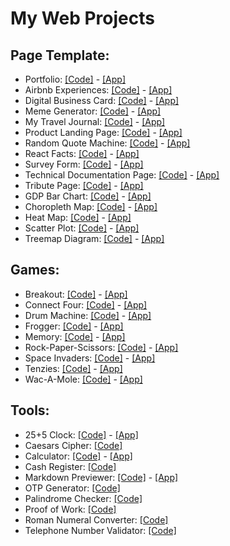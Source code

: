 # My Web Projects


## Page Template:
+ Portfolio: [[Code]](https://github.com/gavaolo/gavaolo.github.io/tree/main/projects/web_projects/portfolio/index.html) - [[App]](https://gavaolo.github.io/tree/main/projects/web_projects/portfolio)
+ Airbnb Experiences: [[Code]](https://github.com/gavaolo/gavaolo.github.io/tree/main/projects/web_projects/page_template/airbnb_experiences) - [[App]](https://gavaolo.github.io/projects/web_projects/page_template/airbnb_experiences/index.html)
+ Digital Business Card: [[Code]](https://github.com/gavaolo/gavaolo.github.io/tree/main/projects/web_projects/page_template/digital_business_card) - [[App]](https://gavaolo.github.io/projects/web_projects/page_template/digital_business_card/index.html)
+ Meme Generator: [[Code]](https://github.com/gavaolo/gavaolo.github.io/tree/main/projects/web_projects/page_template/meme_generator) - [[App]](https://gavaolo.github.io/projects/web_projects/page_template/meme_generator/index.html)
+ My Travel Journal: [[Code]](https://github.com/gavaolo/gavaolo.github.io/tree/main/projects/web_projects/page_template/my_travel_journal) - [[App]](https://gavaolo.github.io/projects/web_projects/page_template/my_travel_journal/index.html)
+ Product Landing Page: [[Code]](https://github.com/gavaolo/gavaolo.github.io/tree/main/projects/web_projects/page_template/product_landing_page) - [[App]](https://gavaolo.github.io/projects/web_projects/page_template/product_landing_page/index.html)
+ Random Quote Machine: [[Code]](https://github.com/gavaolo/gavaolo.github.io/tree/main/projects/web_projects/page_template/random_quote_machine) - [[App]](https://gavaolo.github.io/projects/web_projects/page_template/random_quote_machine/index.html)
+ React Facts: [[Code]](https://github.com/gavaolo/gavaolo.github.io/tree/main/projects/web_projects/page_template/react_facts) - [[App]](https://gavaolo.github.io/projects/web_projects/page_template/react_facts/index.html)
+ Survey Form: [[Code]](https://github.com/gavaolo/gavaolo.github.io/tree/main/projects/web_projects/page_template/survey_form) - [[App]](https://gavaolo.github.io/projects/web_projects/page_template/survey_form/index.html)
+ Technical Documentation Page: [[Code]](https://github.com/gavaolo/gavaolo.github.io/tree/main/projects/web_projects/page_template/tech_doc_page) - [[App]](https://gavaolo.github.io/projects/web_projects/page_template/tech_doc_page/index.html)
+ Tribute Page: [[Code]](https://github.com/gavaolo/gavaolo.github.io/tree/main/projects/web_projects/page_template/tribute_page) - [[App]](https://gavaolo.github.io/projects/web_projects/page_template/tribute_page/index.html)
+ GDP Bar Chart: [[Code]](https://github.com/gavaolo/gavaolo.github.io/tree/main/projects/web_projects/page_template/bar_chart) - [[App]](https://gavaolo.github.io/projects/web_projects/page_template/bar_chart/index.html)
+ Choropleth Map: [[Code]](https://github.com/gavaolo/gavaolo.github.io/tree/main/projects/web_projects/page_template/choropleth_map) - [[App]](https://gavaolo.github.io/projects/web_projects/page_template/choropleth_map/index.html)
+ Heat Map: [[Code]](https://github.com/gavaolo/gavaolo.github.io/tree/main/projects/web_projects/page_template/heat_map) - [[App]](https://gavaolo.github.io/projects/web_projects/page_template/heat_map/index.html)
+ Scatter Plot: [[Code]](https://github.com/gavaolo/gavaolo.github.io/tree/main/projects/web_projects/page_template/scatter_plot) - [[App]](https://gavaolo.github.io/projects/web_projects/page_template/scatter_plot/index.html)
+ Treemap Diagram: [[Code]](https://github.com/gavaolo/gavaolo.github.io/tree/main/projects/web_projects/page_template/treemap_diagram) - [[App]](https://gavaolo.github.io/projects/web_projects/page_template/treemap_diagram/index.html)


## Games: 
+ Breakout: [[Code]](https://github.com/gavaolo/gavaolo.github.io/tree/main/projects/web_projects/games/breakout) - [[App]](https://gavaolo.github.io/projects/web_projects/games/breakout/index.html)
+ Connect Four: [[Code]](https://github.com/gavaolo/gavaolo.github.io/tree/main/projects/web_projects/games/connect_four) - [[App]](https://gavaolo.github.io/projects/web_projects/games/connect_four/index.html)
+ Drum Machine: [[Code]](https://github.com/gavaolo/gavaolo.github.io/tree/main/projects/web_projects/games/drum_machine) - [[App]](https://gavaolo.github.io/projects/web_projects/games/drum_machine/index.html)
+ Frogger: [[Code]](https://github.com/gavaolo/gavaolo.github.io/tree/main/projects/web_projects/games/frogger) - [[App]](https://gavaolo.github.io/projects/web_projects/games/frogger/index.html)
+ Memory: [[Code]](https://github.com/gavaolo/gavaolo.github.io/tree/main/projects/web_projects/games/memory) - [[App]](https://gavaolo.github.io/projects/web_projects/games/memory/index.html)
+ Rock-Paper-Scissors: [[Code]](https://github.com/gavaolo/gavaolo.github.io/tree/main/projects/web_projects/games/rock-paper-scissors) - [[App]](https://gavaolo.github.io/projects/web_projects/games/rock-paper-scissors/index.html)
+ Space Invaders: [[Code]](https://github.com/gavaolo/gavaolo.github.io/tree/main/projects/web_projects/games/space_invaders) - [[App]](https://gavaolo.github.io/projects/web_projects/games/space_invaders/index.html)
+ Tenzies: [[Code]](https://github.com/gavaolo/gavaolo.github.io/tree/main/projects/web_projects/games/tenzies) - [[App]](https://gavaolo.github.io/projects/web_projects/games/tenzies/index.html)
+ Wac-A-Mole: [[Code]](https://github.com/gavaolo/gavaolo.github.io/tree/main/projects/web_projects/games/wac-a-mole) - [[App]](https://gavaolo.github.io/projects/web_projects/games/wac-a-mole/index.html)


## Tools:
+ 25+5 Clock: [[Code]](https://github.com/gavaolo/gavaolo.github.io/tree/main/projects/web_projects/tools/25+5_clock) - [[App]](https://gavaolo.github.io/projects/web_projects/tools/25+5_clock/index.html)
+ Caesars Cipher: [[Code]](https://github.com/gavaolo/gavaolo.github.io/tree/main/projects/web_projects/tools/caesars_cipher)
+ Calculator: [[Code]](https://github.com/gavaolo/gavaolo.github.io/tree/main/projects/web_projects/tools/calculator) - [[App]](https://gavaolo.github.io/projects/web_projects/tools/calculator/index.html)
+ Cash Register: [[Code]](https://github.com/gavaolo/gavaolo.github.io/tree/main/projects/web_projects/tools/cash_register)
+ Markdown Previewer: [[Code]](https://github.com/gavaolo/gavaolo.github.io/tree/main/projects/web_projects/tools/markdown_previewer) - [[App]](https://gavaolo.github.io/projects/web_projects/tools/markdown_previewer/index.html)
+ OTP Generator: [[Code]](https://github.com/gavaolo/gavaolo.github.io/tree/main/projects/web_projects/tools/otp_generator)
+ Palindrome Checker: [[Code]](https://github.com/gavaolo/gavaolo.github.io/tree/main/projects/web_projects/tools/palindrome_checker)
+ Proof of Work: [[Code]](https://github.com/gavaolo/gavaolo.github.io/tree/main/projects/web_projects/tools/proof_of_work)
+ Roman Numeral Converter: [[Code]](https://github.com/gavaolo/gavaolo.github.io/tree/main/projects/web_projects/tools/roman_numeral_converter)
+ Telephone Number Validator: [[Code]](https://github.com/gavaolo/gavaolo.github.io/tree/main/projects/web_projects/tools/telephone_number_validator)
